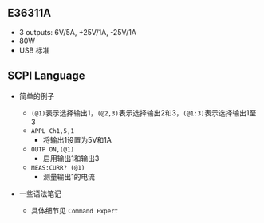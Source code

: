 E36311A
---
- 3 outputs: 6V/5A, +25V/1A, -25V/1A
- 80W
- USB 标准

SCPI Language
---
- 简单的例子
  - `(@1)`表示选择输出1，`(@2,3)`表示选择输出2和3，`(@1:3)`表示选择输出1至3
  - `APPL Ch1,5,1`
    - 将输出1设置为5V和1A
  - `OUTP ON,(@1)`
    - 启用输出1和输出3
  - `MEAS:CURR? (@1)`
    - 测量输出1的电流


- 一些语法笔记
  - 具体细节见 `Command Expert`
